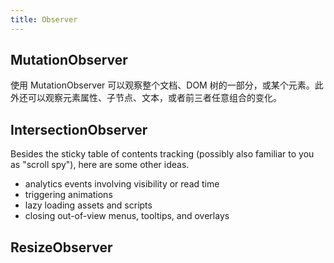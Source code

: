 ```yaml
---
title: Observer
---
```


## MutationObserver

使用 MutationObserver 可以观察整个文档、DOM 树的一部分，或某个元素。此外还可以观察元素属性、子节点、文本，或者前三者任意组合的变化。

## IntersectionObserver

Besides the sticky table of contents tracking (possibly also familiar to you as "scroll spy"), here are some other ideas.

- analytics events involving visibility or read time
- triggering animations
- lazy loading assets and scripts
- closing out-of-view menus, tooltips, and overlays

## ResizeObserver
